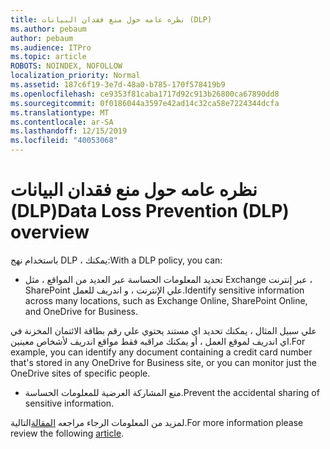 ```yaml
---
title: نظره عامه حول منع فقدان البيانات (DLP)
ms.author: pebaum
author: pebaum
ms.audience: ITPro
ms.topic: article
ROBOTS: NOINDEX, NOFOLLOW
localization_priority: Normal
ms.assetid: 187c6f19-3e7d-48a0-b785-170f578419b9
ms.openlocfilehash: ce9353f81caba1717d92c913b26800ca67890dd8
ms.sourcegitcommit: 0f0186044a3597e42ad14c32ca58e7224344dcfa
ms.translationtype: MT
ms.contentlocale: ar-SA
ms.lasthandoff: 12/15/2019
ms.locfileid: "40053068"
---
```

# <a name="data-loss-prevention-dlp-overview"></a><span data-ttu-id="04743-102">نظره عامه حول منع فقدان البيانات (DLP)</span><span class="sxs-lookup"><span data-stu-id="04743-102">Data Loss Prevention (DLP) overview</span></span>

<span data-ttu-id="04743-103">باستخدام نهج DLP ، يمكنك:</span><span class="sxs-lookup"><span data-stu-id="04743-103">With a DLP policy, you can:</span></span>

- <span data-ttu-id="04743-104">تحديد المعلومات الحساسة عبر العديد من المواقع ، مثل Exchange عبر إنترنت ، SharePoint علي الإنترنت ، و اندريف للعمل.</span><span class="sxs-lookup"><span data-stu-id="04743-104">Identify sensitive information across many locations, such as Exchange Online, SharePoint Online, and OneDrive for Business.</span></span>


<span data-ttu-id="04743-105">علي سبيل المثال ، يمكنك تحديد اي مستند يحتوي علي رقم بطاقة الائتمان المخزنة في اي اندريف لموقع العمل ، أو يمكنك مراقبه فقط مواقع اندريف لأشخاص معينين.</span><span class="sxs-lookup"><span data-stu-id="04743-105">For example, you can identify any document containing a credit card number that's stored in any OneDrive for Business site, or you can monitor just the OneDrive sites of specific people.</span></span>

- <span data-ttu-id="04743-106">منع المشاركة العرضية للمعلومات الحساسة.</span><span class="sxs-lookup"><span data-stu-id="04743-106">Prevent the accidental sharing of sensitive information.</span></span>


<span data-ttu-id="04743-107">لمزيد من المعلومات الرجاء مراجعه [المقالة](https://docs.microsoft.com/office365/securitycompliance/data-loss-prevention-policies)التالية.</span><span class="sxs-lookup"><span data-stu-id="04743-107">For more information please review the following [article](https://docs.microsoft.com/office365/securitycompliance/data-loss-prevention-policies).</span></span>

